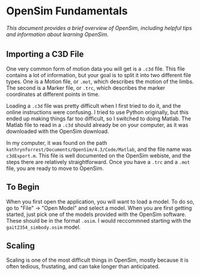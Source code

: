 # OpenSim Fundamentals
###### This document provides a brief overview of OpenSim, including helpful tips and information about learning OpenSim.

## Importing a C3D File
One very common form of motion data you will get is a `.c3d` file. This file contains a lot of information, but your goal is to split it
into two different file types. One is a Motion file, or `.mot`, which describes the motion of the limbs. The second is a Marker file, or `.trc`,
which describes the marker coordinates at different points in time.

Loading a `.c3d` file was pretty difficult when I first tried to do it, and the online instructions were confusing. I tried to use Python originally,
but this ended up making things far too difficult, so I switched to doing Matlab. The Matlab file to read in a `.c3d` should already be on your computer,
as it was downloaded with the OpenSim download.

In my computer, it was found on the path `kathrynforrest/Documents/OpenSim/4.3/Code/Matlab`, and the file name was `c3dExport.m`. This file is well
documented on the OpenSim webiste, and the steps there are relatively straightforward. Once you have a `.trc` and a `.mot` file, you are ready to
move to OpenSim.

## To Begin
When you first open the application, you will want to load a model. To do so, go to "File" -> "Open Model" and select a model.
When you are first getting started, just pick one of the models provided with the OpenSim software.
These should be in the format `.osim`. I would reccommned starting with the `gait2354_simbody.osim` model.

## Scaling
Scaling is one of the most difficult things in OpenSim, mostly because it is often tedious, frustating, and can take longer than anticipated.
